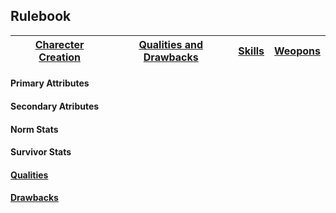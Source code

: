 ## Rulebook

 [Charecter Creation]() | [Qualities and Drawbacks](Qualities_and_Drawbacks.md) | [Skills](Skills.md) | [Weopons]() |
------------ |  ------------ | ------------ | ------------ |

#### Primary Attributes
#### Secondary Atributes
#### Norm Stats
#### Survivor Stats
#### [Qualities](Qualities_and_Drawbacks.md)
#### [Drawbacks](Qualities_and_Drawbacks.md)
